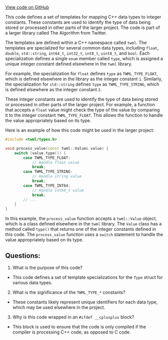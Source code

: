 [View code on GitHub](https://github.com/misbahsy/the-algorithm/twml/libtwml/include/twml/Type.h)

This code defines a set of templates for mapping C++ data types to integer constants. These constants are used to identify the type of data being stored or processed in other parts of the larger project. The code is part of a larger library called The Algorithm from Twitter.

The templates are defined within a C++ namespace called `twml`. The templates are specialized for several common data types, including `float`, `double`, `std::string`, `int64_t`, `int32_t`, `int8_t`, `uint8_t`, and `bool`. Each specialization defines a single `enum` member called `type`, which is assigned a unique integer constant defined elsewhere in the `twml` library.

For example, the specialization for `float` defines `type` as `TWML_TYPE_FLOAT`, which is defined elsewhere in the library as the integer constant `1`. Similarly, the specialization for `std::string` defines `type` as `TWML_TYPE_STRING`, which is defined elsewhere as the integer constant `2`.

These integer constants are used to identify the type of data being stored or processed in other parts of the larger project. For example, a function that accepts a `float` value might check the type of the value by comparing it to the integer constant `TWML_TYPE_FLOAT`. This allows the function to handle the value appropriately based on its type.

Here is an example of how this code might be used in the larger project:

```c++
#include <twml/types.h>

void process_value(const twml::Value& value) {
    switch (value.type()) {
        case TWML_TYPE_FLOAT:
            // Handle float value
            break;
        case TWML_TYPE_STRING:
            // Handle string value
            break;
        case TWML_TYPE_INT64:
            // Handle int64_t value
            break;
        // ...
    }
}
```

In this example, the `process_value` function accepts a `twml::Value` object, which is a class defined elsewhere in the `twml` library. The `Value` class has a method called `type()` that returns one of the integer constants defined in this code. The `process_value` function uses a `switch` statement to handle the value appropriately based on its type.
## Questions: 
 1. What is the purpose of this code?
- This code defines a set of template specializations for the `Type` struct for various data types.

2. What is the significance of the `TWML_TYPE_*` constants?
- These constants likely represent unique identifiers for each data type, which may be used elsewhere in the project.

3. Why is this code wrapped in an `#ifdef __cplusplus` block?
- This block is used to ensure that the code is only compiled if the compiler is processing C++ code, as opposed to C code.